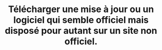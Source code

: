 ---
category: category-pXhlU6Uzh80hZ6cMMDbks
goodPractices:
- good-practice-Zp3G92QUqFr6avQ7hsFk4
risks:
- Télécharger un logiciel
- en apparence inoffensif
- mais comprenant une charge malveillante qui peut compromettre grandement la sécurité
  de son appareil
- et qui est susceptible de faire perdre l’ensemble des données personnelles.
title: Télécharger une mise à jour ou un logiciel qui semble officiel mais disposé
  pour autant sur un site non officiel.
uuid: vulnerability-jM9eQNUeQ9rOF1B0Rsmn4
visibleInCms: true
---